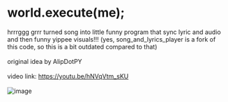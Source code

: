# world.execute(me);
hrrrggg grrr turned song into little funny program that sync lyric and audio and then funny yippee visuals!!! (yes, song_and_lyrics_player is a fork of this code, so this is a bit outdated compared to that)
<br>
<br>
original idea by AlipDotPY
<br>
<br>
video link: https://youtu.be/hNVqVtm_sKU
<br>
<br>
![image](https://github.com/user-attachments/assets/b6cf8922-5612-4b1c-a5c7-6deff65d972d)
